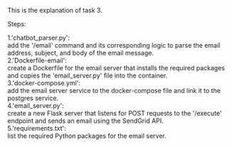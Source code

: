 This is the explanation of task 3.

Steps:

1.'chatbot_parser.py':  
	add the '/email' command and its corresponding logic to parse the email address, subject, and body of the email message.  
2.'Dockerfile-email':  
	create a Dockerfile for the email server that installs the required packages and copies the 'email_server.py' file into the container.  
3.'docker-compose.yml':  
	add the email server service to the docker-compose file and link it to the postgres service.  
4.'email_server.py':  
	create a new Flask server that listens for POST requests to the '/execute' endpoint and sends an email using the SendGrid API.  
5.'requirements.txt':  
	list the required Python packages for the email server.  

